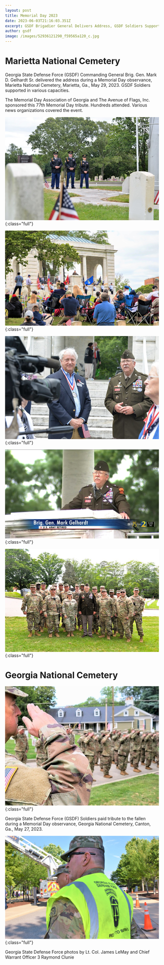 ```yaml
---
layout: post
title: Memorial Day 2023
date: 2023-06-03T21:16:03.351Z
excerpt: GSDF Brigadier General Delivers Address, GSDF Soldiers Support Observances
author: gsdf
image: /images/52936121290_f59565a120_c.jpg
---
```

# Marietta National Cemetery

Georgia State Defense Force (GSDF) Commanding General Brig. Gen. Mark D. Gelhardt Sr. delivered the address during a Memorial Day observance, Marietta National Cemetery, Marietta, Ga., May 29, 2023. GSDF Soldiers supported in various capacities.

The Memorial Day Association of Georgia and The Avenue of Flags, Inc. sponsored this 77th Memorial Day tribute. Hundreds attended. Various news organizations covered the event.

![](/images/52935132097_2c22986bcd_c.jpg){:class="full"}

![](/images/350255515_1141244610600540_8700383644322129047_n.jpg){:class="full"}

![](/images/52935885084_2fd145859f_c.jpg){:class="full"}

![](/images/350127244_2670250696449077_3645819115745592861_n.jpg){:class="full"}

![](/images/52936175503_4f1c90281b_c.jpg){:class="full"}


# Georgia National Cemetery

![](/images/salute.jpg){:class="full"}

Georgia State Defense Force (GSDF) Soldiers paid tribute to the fallen during a Memorial Day observance, Georgia National Cemetery, Canton, Ga., May 27, 2023.

![](/images/350003032_253750247244743_3631945094462627977_n.jpg){:class="full"}

Georgia State Defense Force photos by Lt. Col. James LeMay and Chief Warrant Officer 3 Raymond Clunie